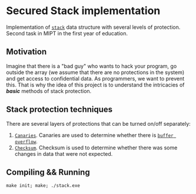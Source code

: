 # Secured Stack implementation
Implementation of [`stack`](https://en.wikipedia.org/wiki/Stack_(abstract_data_type)) data structure with several levels of protection.  
Second task in MIPT in the first year of education.

## Motivation
Imagine that there is a "bad guy" who wants to hack your program, go outside the array (we assume that there are no protections in the system) and get access to confidential data. As programmers, we want to prevent this. That is why the idea of this project is to understand the intricacies of ***basic*** methods of stack protection.

## Stack protection techniques
There are several layers of protections that can be turned on/off separately:
1. [`Canaries`](https://en.wikipedia.org/wiki/Buffer_overflow_protection#Canaries:~:text=use%20their%20structures.-,Canaries,-%5Bedit%5D). Canaries are used to determine whether there is [`buffer overflow`](https://en.wikipedia.org/wiki/Buffer_overflow).
2. [`Checksum`](https://en.wikipedia.org/wiki/Checksum). Checksum is used to determine whether there was some changes in data that were not expected.

## Compiling && Running
```
make init; make; ./stack.exe
```
